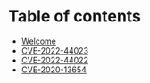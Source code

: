 # Table of contents

* [Welcome](README.md)
* [CVE-2022-44023](cve-2022-44023.md)
* [CVE-2022-44022](cve-2022-44022.md)
* [CVE-2020-13654](cve-2020-13654.md)
